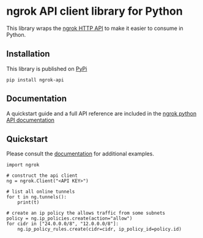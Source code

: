 # ngrok API client library for Python

This library wraps the [ngrok HTTP API](https://ngrok.com/docs/api) to make it
easier to consume in Python.

## Installation

This library is published on [PyPi](https://pypi.org/project/ngrok-api/)

    pip install ngrok-api

## Documentation

A quickstart guide and a full API reference are included in the [ngrok python API documentation](https://python-api.docs.ngrok.com)

## Quickstart

Please consult the [documentation](https://python-api.docs.ngrok.com) for additional examples.

    import ngrok

    # construct the api client
    ng = ngrok.Client("<API KEY>")

    # list all online tunnels
    for t in ng.tunnels():
        print(t)

    # create an ip policy the allows traffic from some subnets
    policy = ng.ip_policies.create(action="allow")
    for cidr in ["24.0.0.0/8", "12.0.0.0/8"]:
        ng.ip_policy_rules.create(cidr=cidr, ip_policy_id=policy.id)
